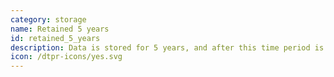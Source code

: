 ```yaml
---
category: storage
name: Retained 5 years
id: retained_5_years
description: Data is stored for 5 years, and after this time period is deleted
icon: /dtpr-icons/yes.svg
---
```

